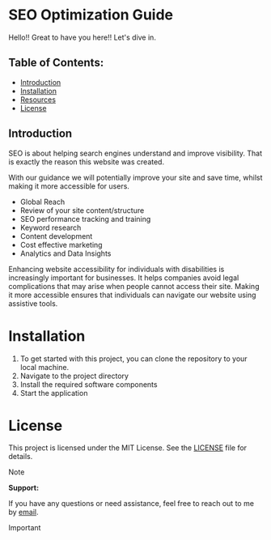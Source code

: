 # SEO Optimization Guide

Hello!! Great to have you here!! Let's dive in.

## Table of Contents:
* [Introduction](#introduction)
* [Installation](Installation)
* [Resources](Resources)
* [License](License)


## Introduction
SEO is about helping search engines understand and improve visibility. That is exactly the reason this website was created.

With our guidance we will potentially improve your site and save time, whilst making it more accessible for users.

- Global Reach
- Review of your site content/structure
- SEO performance tracking and training
- Keyword research
- Content development
- Cost effective marketing
- Analytics and Data Insights

Enhancing website accessibility for individuals with disabilities is increasingly important for businesses.
It helps companies avoid legal complications that may arise when people cannot access their site. Making it more accessible ensures that individuals can navigate our website using assistive tools.


# Installation

1. To get started with this project, you can clone the repository to your local machine.
2. Navigate to the project directory
3. Install the required software components
4. Start the application

# License

This project is licensed under the MIT License. See the [LICENSE](LICENSE) file for details.



> [!NOTE]
> **Support:**

If you have any questions or need assistance, feel free to reach out to me by [email](support@yourproject.com).



> [!IMPORTANT]
>